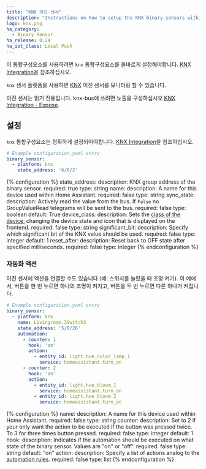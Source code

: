 ```yaml
---
title: "KNX 이진 센서"
description: "Instructions on how to setup the KNX binary sensors within Home Assistant."
logo: knx.png
ha_category:
  - Binary Sensor
ha_release: 0.24
ha_iot_class: Local Push
---
```


<div class='note'>
  
이 통합구성요소를 사용하려면 `knx` 통합구성요소를 올바르게 설정해야합니다. [KNX Integration](/integrations/knx)을 참조하십시오.

</div>

`knx` 센서 플랫폼을 사용하면 [KNX](https://www.knx.org/) 이진 센서를 모니터링 할 수 있습니다.

이진 센서는 읽기 전용입니다. knx-bus에 쓰려면 노출을 구성하십시오 [KNX Integration - Expose](/integrations/knx/#exposing-sensor-values-or-time-to-knx-bus).

## 설정

`knx` 통합구성요소는 정확하게 설정되어야합니다. [KNX Integration](/integrations/knx)을 참조하십시오.

```yaml
# Example configuration.yaml entry
binary_sensor:
  - platform: knx
    state_address: '6/0/2'
```

{% configuration %}
state_address:
  description: KNX group address of the binary sensor.
  required: true
  type: string
name:
  description: A name for this device used within Home Assistant.
  required: false
  type: string
sync_state:
  description: Actively read the value from the bus. If `False` no GroupValueRead telegrams will be sent to the bus.
  required: false
  type: boolean
  default: True
device_class:
  description: Sets the [class of the device](/integrations/binary_sensor/), changing the device state and icon that is displayed on the frontend.
  required: false
  type: string
significant_bit:
  description: Specify which significant bit of the KNX value should be used.
  required: false
  type: integer
  default: 1
reset_after:
  description: Reset back to OFF state after specified milliseconds.
  required: false
  type: integer
{% endconfiguration %}

### 자동화 액션

이진 센서에 액션을 연결할 수도 있습니다 (예: 스위치를 눌렀을 때 조명 켜기). 이 예에서, 버튼을 한 번 누르면 하나의 조명이 켜지고, 버튼을 두 번 누르면 다른 하나가 켜집니다.

```yaml
# Example configuration.yaml entry
binary_sensor:
  - platform: knx
    name: Livingroom.3Switch3
    state_address: '5/0/26'
    automation:
      - counter: 1
        hook: 'on'
        action:
          - entity_id: light.hue_color_lamp_1
            service: homeassistant.turn_on
      - counter: 2
        hook: 'on'
        action:
          - entity_id: light.hue_bloom_1
            service: homeassistant.turn_on
          - entity_id: light.hue_bloom_2
            service: homeassistant.turn_on
```

{% configuration %}
name:
  description: A name for this device used within Home Assistant.
  required: false
  type: string
counter:
  description: Set to 2 if your only want the action to be executed if the button was pressed twice. To 3 for three times button pressed.
  required: false
  type: integer
  default: 1
hook:
  description: Indicates if the automation should be executed on what state of the binary sensor. Values are "on" or "off".
  required: false
  type: string
  default: "on"
action:
  description: Specify a list of actions analog to the [automation rules](/docs/automation/action/).
  required: false
  type: list
{% endconfiguration %}
